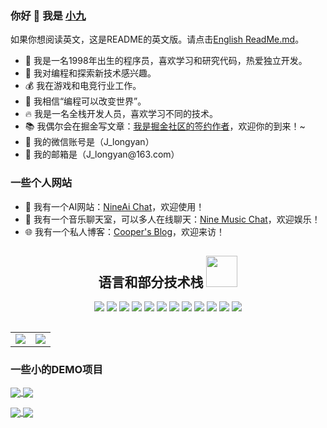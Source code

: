 ### 你好 👋 我是 <a href="https://jiangly.com">小九</a>
如果你想阅读英文，这是README的英文版。请点击[English ReadMe.md](README.md)。

<ul>
    <li>🤭 我是一名1998年出生的程序员，喜欢学习和研究代码，热爱独立开发。</li>
    <li>🔭 我对编程和探索新技术感兴趣。</li>
    <li>💰 我在游戏和电竞行业工作。</li>
    <li>🌱 我相信“编程可以改变世界”。</li>
    <li>🔥 我是一名全栈开发人员，喜欢学习不同的技术。</li>
    <li>📚 我偶尔会在掘金写文章：<a href="https://juejin.cn/user/3861140568811576/posts" rel="nofollow">我是掘金社区的签约作者</a>，欢迎你的到来！~ </li>
    <li>💬 我的微信账号是（J_longyan）</li>
    <li>📮 我的邮箱是（J_longyan@163.com）</li>
</ul>

### 一些个人网站
- 🤖 我有一个AI网站：<a href="https://nineai.chat" rel="nofollow">NineAi Chat</a>，欢迎使用！ </li>
- 💬 我有一个音乐聊天室，可以多人在线聊天：<a href="https://music-chat.mmmss.con" rel="nofollow">Nine Music Chat</a>，欢迎娱乐！ </li>
- 🌐 我有一个私人博客：<a href="https://jiangly.com" rel="nofollow">Cooper's Blog</a>，欢迎来访！ </li>

<h2 align="center">语言和部分技术栈 <img src="https://media.giphy.com/media/mGcNjsfWAjY5AEZNw6/giphy.gif" width="50"></h2>
<p align="center">
<img src="https://img.shields.io/badge/-JavaScript-black?style=flat-square&logo=javascript"/>
<img src="https://img.shields.io/badge/-Nodejs-black?style=flat-square&logo=Node.js"/>
<img src="https://img.shields.io/badge/-Golang-black?style=flat-square&logo=go"/>
<img src="https://img.shields.io/badge/-NestJs-black?style=flat-square&logo=nestjs"/>
<img src="https://img.shields.io/badge/-VueJs-black?style=flat-square&logo=Vue.js"/>
<img src="https://img.shields.io/badge/-React-black?style=flat-square&logo=react"/>
<img src="https://img.shields.io/badge/-Mysql-black?style=flat-square&logo=mysql"/>
<img src="https://img.shields.io/badge/-Redis-black?style=flat-square&logo=redis"/>
<img src="https://img.shields.io/badge/-Docker-black?style=flat-square&logo=docker"/>
<img src="https://img.shields.io/badge/-Vite-black?style=flat-square&logo=vite"/>
<img src="https://img.shields.io/badge/-Typescript-black?style=flat-square&logo=ts-node"/>
<img src="https://img.shields.io/badge/-GitHub-black?style=flat-square&logo=github"/>
</p>
<h2></h2>

<table>
  <tr align="center">
    <td>
      <a href="https://github.com/anuraghazra/github-readme-stats" target="_blank">
        <img align="center" name="Cooper's github stats" src="https://github-readme-stats.vercel.app/api?username=CooperJiang&show_icons=true&theme=tokyonight" />
      </a>
    </td>
  <td align="left">
    <img src = "https://github-readme-stats.vercel.app/api/top-langs/?username=CooperJiang&theme=tokyonight&layout=compact">
   </td>
  </tr>
</table>

### 一些小的DEMO项目

  <a href="https://github.com/CooperJiang/Nine-chat-frontend">
    <img align="center" src="https://github-readme-stats.vercel.app/api/pin/?username=CooperJiang&repo=Nine-chat-frontend&theme=radical" />
  </a>
  <a href="https://github.com/CooperJiang/Nine-chat-backend">
    <img align="center" src="https://github-readme-stats.vercel.app/api/pin/?username=CooperJiang&repo=Nine-chat-backend&theme=radical" />
  </a>
  <p></p>
    <a href="https://github.com/CooperJiang/Nine-blog-web">
    <img align="center" src="https://github-readme-stats.vercel.app/api/pin/?username=CooperJiang&repo=Nine-blog-web&theme=radical" />
  </a>
  <a href="https://github.com/CooperJiang/todolist">
    <img align="center" src="https://github-readme-stats.vercel.app/api/pin/?username=CooperJiang&repo=todolist&theme=radical" />
  </a>
